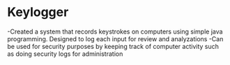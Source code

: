 # Keylogger

-Created a system that records keystrokes on computers using simple java programming. Designed to log each input for review and analyzations
-Can be used for security purposes by keeping track of computer activity such as doing security logs for administration
